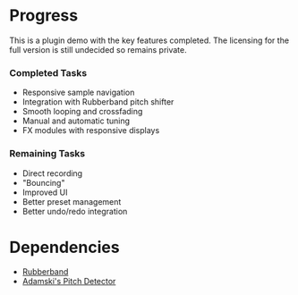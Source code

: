# Progress
This is a plugin demo with the key features completed. The licensing for the full version is still undecided so remains private.

### Completed Tasks
- Responsive sample navigation 
- Integration with Rubberband pitch shifter
- Smooth looping and crossfading
- Manual and automatic tuning
- FX modules with responsive displays

### Remaining Tasks
- Direct recording
- "Bouncing"
- Improved UI
- Better preset management
- Better undo/redo integration

# Dependencies
- [Rubberband](https://github.com/breakfastquay/rubberband)
- [Adamski's Pitch Detector](https://github.com/adamski/pitch_detector)
